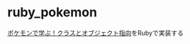 # ruby_pokemon

[ポケモンで学ぶ！クラスとオブジェクト指向](https://zenn.dev/m_coder/books/oop-learning-with-pokemon)をRubyで実装する
